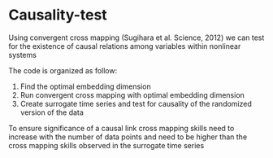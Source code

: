 # Causality-test

Using convergent cross mapping (Sugihara et al. Science, 2012) we can test for the existence of causal relations among variables within nonlinear systems

The code is organized as follow:

1) Find the optimal embedding dimension
2) Run convergent cross mapping with optimal embedding dimension
3) Create surrogate time series and test for causality of the randomized version of the data

To ensure significance of a causal link cross mapping skills need to increase with the number of data points and need to be higher than the cross mapping skills observed in the surrogate time series
